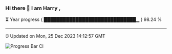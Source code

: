 ### Hi there 👋 I am Harry , 

⏳ Year progress { █████████████████████████████▁ } 98.24 %

---

⏰ Updated on Mon, 25 Dec 2023 14:12:57 GMT

![Progress Bar CI](https://github.com/duykhang68/duykhang68/workflows/Progress%20Bar%20CI/badge.svg)

